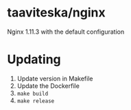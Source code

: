 # taaviteska/nginx

Nginx 1.11.3 with the default configuration

# Updating

1. Update version in Makefile
2. Update the Dockerfile
3. `make build`
4. `make release`